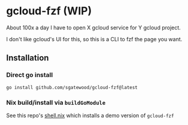 # gcloud-fzf (WIP)

About 100x a day I have to open X gcloud service for Y gcloud project.

I don't like gcloud's UI for this, so this is a CLI to fzf the page you want.

## Installation

### Direct go install

```shell
go install github.com/sgatewood/gcloud-fzf@latest
```

### Nix build/install via `buildGoModule`

See this repo's [shell.nix](nix/shell.nix) which installs a demo version of `gcloud-fzf`
